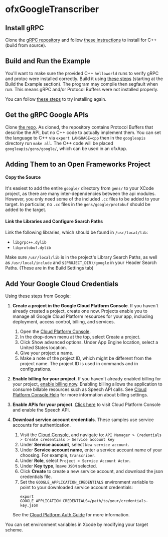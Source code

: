 # ofxGoogleTranscriber

## Install gRPC
Clone the [gRPC repository](https://github.com/grpc/grpc) and follow [these instructions](https://github.com/grpc/grpc/blob/master/INSTALL.md) to install for C++ (build from source).

## Build and Run the Example
You'll want to make sure the provided C++ `helloworld` runs to verify gRPC and protoc were installed correctly. Build it using [these steps](http://www.grpc.io/docs/quickstart/cpp.html) (starting at the Build the Example section). The program may compile then segfault when run. This means gRPC and/or Protocol Buffers were not installed properly. 

You can follow [these steps](https://github.com/grpc/grpc/issues/10946#issuecomment-298669056) to try installing again. 

## Get the gRPC Google APIs
Clone [the repo](https://github.com/googleapis/googleapis.git).
As cloned, the repository contains Protocol Buffers that describe the API, but no C++ code to actually implement them. You can set the language to C++ via `export LANGUAGE=cpp` then in the `googleapis` directory run `make all`. The C++ code will be placed `googleapis/gens/google/`, which can be used in an ofxApp.  

## Adding Them to an Open Frameworks Project
#### Copy the Source
It's easiest to add the entire `google/` directory from `gens/` to your XCode project, as there are many inter-dependencies between the api modules. However, you only need some of the included `.cc` files to be added to your target. In particular, no `.cc` files in the `gens/google/protobuf` should be added to the target.
 
#### Link the Libraries and Configure Search Paths
Link the following libraries, which should be found in `/usr/local/lib`:

 * `libgrpc++.dylib`  
 * `libprotobuf.dylib`

Make sure `/usr/local/lib` is in the project's Library Search Paths, as well as `/usr/local/include` and `$(PROJECT_DIR)/google` in your Header Search Paths. (These are in the Build Settings tab)

## Add Your Google Cloud Credentials
Using these steps from Google:

1.  **Create a project in the Google Cloud Platform Console**.
    If you haven't already created a project, create one now. Projects enable
    you to manage all Google Cloud Platform resources for your app, including
    deployment, access control, billing, and services.
    1.  Open the [Cloud Platform Console](https://console.cloud.google.com/).
    1.  In the drop-down menu at the top, select Create a project.
    1.  Click Show advanced options. Under App Engine location, select a
        United States location.
    1.  Give your project a name.
    1.  Make a note of the project ID, which might be different from the project
        name. The project ID is used in commands and in configurations.

1.  **Enable billing for your project**.
    If you haven't already enabled billing for your project, [enable billing now](https://console.cloud.google.com/project/_/settings).
    Enabling billing allows the application to consume billable resources such
    as Speech API calls.  See [Cloud Platform Console Help](https://support.google.com/cloud/answer/6288653) for more information about billing settings.

1.  **Enable APIs for your project**.
    [Click here](https://console.cloud.google.com/flows/enableapi?apiid=speech&showconfirmation=true) to visit Cloud Platform Console and enable the Speech API.

1.  **Download service account credentials**.
    These samples use service accounts for authentication.
    1.  Visit the [Cloud Console](http://cloud.google.com/console), and navigate to:
    `API Manager > Credentials > Create credentials > Service account key`
    1.  Under **Service account**, select `New service account`.
    1.  Under **Service account name**, enter a service account name of your choosing.  For example, `transcriber`.
    1.  Under **Role**, select `Project > Service Account Actor`.
    1.  Under **Key type**, leave `JSON` selected.
    1.  Click **Create** to create a new service account, and download the json credentials file.
    1.  Set the `GOOGLE_APPLICATION_CREDENTIALS` environment variable to point to your downloaded service account credentials:
        ```
        export GOOGLE_APPLICATION_CREDENTIALS=/path/to/your/credentials-key.json
        ```
    See the [Cloud Platform Auth Guide](https://cloud.google.com/docs/authentication#developer_workflow) for more information.
    
    
You can set environment variables in Xcode by modifying your target scheme.    